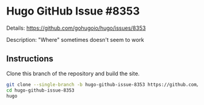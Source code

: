 # Hugo GitHub Issue #8353

Details: <https://github.com/gohugoio/hugo/issues/8353>

Description: "Where" sometimes doesn't seem to work

## Instructions

Clone this branch of the repository and build the site.

```bash
git clone --single-branch -b hugo-github-issue-8353 https://github.com/jmooring/hugo-testing hugo-github-issue-8353
cd hugo-github-issue-8353
hugo
```
